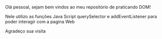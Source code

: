 Olá pessoal, sejam bem vindos ao meu repositório de praticando DOM!

Nele utilizo as funções Java Script querySelector e addEventListener para poder interagir com a pagina Web

Agradeço sua visita
